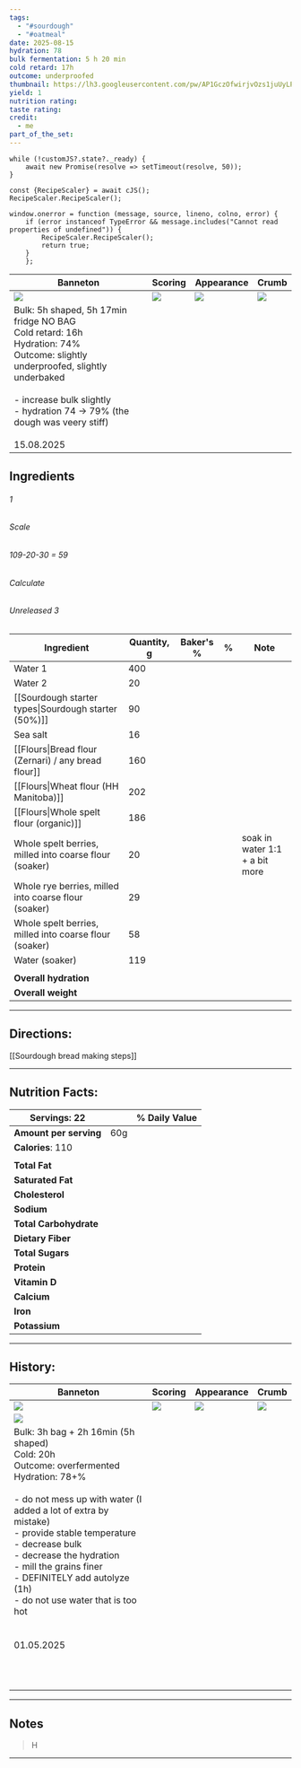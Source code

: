 ```yaml
---
tags:
  - "#sourdough"
  - "#oatmeal"
date: 2025-08-15
hydration: 78
bulk fermentation: 5 h 20 min
cold retard: 17h
outcome: underproofed
thumbnail: https://lh3.googleusercontent.com/pw/AP1GczOfwirjvOzs1juUyLPk7xwCYAUqlpSgrPk448JnnAa5g9wZ1NYfIlrzLuAyfKLlpXsrPbjD4435XwppHWWmJ5Kcnr9sCcYoayhAcUmBJk1X0vGJ4vnOgJ8X0PrtEiTBCbB8v19rtp-acZLmdG_WvrK4=w929-h1239-s-no-gm?authuser=0
yield: 1
nutrition rating: 
taste rating: 
credit:
  - me
part_of_the_set:
---
```

```dataviewjs
while (!customJS?.state?._ready) { 
	await new Promise(resolve => setTimeout(resolve, 50)); 
} 

const {RecipeScaler} = await cJS();
RecipeScaler.RecipeScaler();

window.onerror = function (message, source, lineno, colno, error) {
	if (error instanceof TypeError && message.includes("Cannot read properties of undefined")) {
		RecipeScaler.RecipeScaler();
		return true;
	}
    };
```

| Banneton                                                                                                                                                                                                                                    | Scoring                                                                                                                                                                                                                              | Appearance                                                                                                                                                                                                                           | Crumb                                                                                                                                                                                                                                |
| ------------------------------------------------------------------------------------------------------------------------------------------------------------------------------------------------------------------------------------------- | ------------------------------------------------------------------------------------------------------------------------------------------------------------------------------------------------------------------------------------ | ------------------------------------------------------------------------------------------------------------------------------------------------------------------------------------------------------------------------------------ | ------------------------------------------------------------------------------------------------------------------------------------------------------------------------------------------------------------------------------------ |
| ![](https://lh3.googleusercontent.com/pw/AP1GczP2wAzUYranaZwTsHef_bKYUFUe8ZBNM0ELK5zQNr17TWThi6ONpmGrVzj_bUsjbWN1BEfbr-Rpqhba0I6JAzw6Lc1po9gqxMznyO7KfXPF5a2jXFUGwQUnJJEo-Pe9cyKSkGyBlYwLtVQdbZL8GoRp=w1280-h960-s-no-gm?authuser=0)        | ![](https://lh3.googleusercontent.com/pw/AP1GczMeFsgK9o0hl-c1HTBgqnVmkKbrELuHFwI6xFEg3MQlI1TmQX3_mA7Er_EuXXEThBtCUXOWb4y0BFRp8_mcZMyw0kJvaTsTN144fs0-ntsA4s8TyYGlgpw7C5IiqvHY1gcRWmue_yQC-pBtr6s3g_e4=w960-h1212-s-no-gm?authuser=0) | ![](https://lh3.googleusercontent.com/pw/AP1GczOfwirjvOzs1juUyLPk7xwCYAUqlpSgrPk448JnnAa5g9wZ1NYfIlrzLuAyfKLlpXsrPbjD4435XwppHWWmJ5Kcnr9sCcYoayhAcUmBJk1X0vGJ4vnOgJ8X0PrtEiTBCbB8v19rtp-acZLmdG_WvrK4=w929-h1239-s-no-gm?authuser=0) | ![](https://lh3.googleusercontent.com/pw/AP1GczPn_ZPKSQSS3QTIF0y8-hfMP9_vHclKSl129x-bTi7MSuucw1KLXbOFKXKtKUZvpseNtTSTz0GCXfr-G3mSS1UHp3aEFf4m-moNQ3xL46hJaWugjtuQmHm63UI0ApuKdLQp8TnTEeuhAK0kXERZlsjd=w929-h1239-s-no-gm?authuser=0) |
| Bulk: 5h shaped, 5h 17min fridge NO BAG<br>Cold retard: 16h<br>Hydration: 74%<br>Outcome: slightly underproofed, slightly underbaked<br><br>- increase bulk slightly<br>- hydration 74 -> 79% (the dough was veery stiff)<br><br>15.08.2025 |                                                                                                                                                                                                                                      |                                                                                                                                                                                                                                      |                                                                                                                                                                                                                                      |



## Ingredients

###### 1
###### Scale
###### 109-20-30 = 59
###### Calculate
###### Unreleased 3

| Ingredient                                             | Quantity, g | Baker's % | %   | Note                           |
| ------------------------------------------------------ | ----------- | --------- | --- | ------------------------------ |
| Water 1                                                | 400         |           |     |                                |
| Water 2                                                | 20          |           |     |                                |
| [[Sourdough starter types\|Sourdough starter (50%)]]   | 90          |           |     |                                |
| Sea salt                                               | 16          |           |     |                                |
| [[Flours\|Bread flour (Zernari) / any bread flour]]    | 160         |           |     |                                |
| [[Flours\|Wheat flour (HH Manitoba)]]                  | 202         |           |     |                                |
| [[Flours\|Whole spelt flour (organic)]]                | 186         |           |     |                                |
| Whole spelt berries, milled into coarse flour (soaker) | 20          |           |     | soak in water 1:1 + a bit more |
| Whole rye berries, milled into coarse flour (soaker)   | 29          |           |     |                                |
| Whole spelt berries, milled into coarse flour (soaker) | 58          |           |     |                                |
| Water (soaker)                                         | 119         |           |     |                                |
|                                                        |             |           |     |                                |
| **Overall hydration**                                  |             |           |     |                                |
| **Overall weight**                                     |             |           |     |                                |





---
## Directions:

[[Sourdough bread making steps]]

---
## Nutrition Facts:

| **Servings:** 22       |       | % Daily Value |
| ---------------------- | ----- | ------------- |
| **Amount per serving** | 60g   |               |
| **Calories**: 110      |       |               |
|                        |       |               |
| **Total Fat**          |       |               |
| **Saturated Fat**      |       |               |
| **Cholesterol**        |       |               |
| **Sodium**             |       |               |
| **Total Carbohydrate** |       |               |
| **Dietary Fiber**      |       |               |
| **Total Sugars**       |       |               |
| **Protein**            |       |               |
| **Vitamin D**          |       |               |
| **Calcium**            |       |               |
| **Iron**               |       |               |
| **Potassium**          |       |               |

---
## History:

| Banneton                                                                                                                                                                                                                                                                                                                                                                     | Scoring                                                                                                                                                                                                                             | Appearance                                                                                                                                                                                                                           | Crumb                                                                                                                                                                                                                                |
| ---------------------------------------------------------------------------------------------------------------------------------------------------------------------------------------------------------------------------------------------------------------------------------------------------------------------------------------------------------------------------- | ----------------------------------------------------------------------------------------------------------------------------------------------------------------------------------------------------------------------------------- | ------------------------------------------------------------------------------------------------------------------------------------------------------------------------------------------------------------------------------------ | ------------------------------------------------------------------------------------------------------------------------------------------------------------------------------------------------------------------------------------ |
| ![](https://lh3.googleusercontent.com/pw/AP1GczPXSoDlLFkTzzkg-pZMfMespTeRYZvK51P3E2WSykcHrN7LU1tJmzVTk3eOAuVwT8HZQ-Rk3fjbIAB08eWzUshQF7WVcfv9YBPkSU34qBQKtAc-VrXnJ-wfgv-2zbvWdFKol7r3PreQAqpBg0cc4PF6=w1204-h903-s-no-gm?authuser=0)                                                                                                                                         | ![](https://lh3.googleusercontent.com/pw/AP1GczNmysuNLd6T4IQIGe7qDrTidPYHjKH2zoq-hEAnOdeLiPJpmSu3WDpisJj7ndhbNfNsPVrxMrkUYNOtdDi_KZjr0Q35h1PyDNP7SeqLWQL-9BxcLJupsvW3TX96bs4qf1F8qHLtd9WPbwuKw4PnfeK2=w677-h903-s-no-gm?authuser=0) | ![](https://lh3.googleusercontent.com/pw/AP1GczP19CWOLNBvjPp4b0nmZSN5wRJ693DxpXZkg8b1FtPTJeXqj1KV1d9Hzxoa_7GS2XG7a4OWlpGB8cRv5nmFvH1LySEteV5bWiovKrB0918yj9SSQhQ0ske4BytNc2cPUMXYx4EKUcyfj3cTo4ouMNfx=w1204-h903-s-no-gm?authuser=0) | ![](https://lh3.googleusercontent.com/pw/AP1GczNeIb978NlgHADEcv4bbtBUx12owzbChIaH7WWtRQSt20AhqK-bdAorq9TWs2inXRktONpcg3iisPsv6tZf0q6RQC7Xxev0XxI8DiyQddW_iJj498C1WDBrMnb0bPVFf2vgNGxNv9M8y4E7sHfDlTYm=w1204-h903-s-no-gm?authuser=0) |
| ![](https://lh3.googleusercontent.com/pw/AP1GczM7U2bEQ048BnSfZx5_7Up5TTXpKYfHvXU_rXGVSo2-wZWljIlmr0ceDAUAhEQQbY8RVygz13GOr5sfhfM7aM0nrPjcq0dPUsrtHU_cN1W6RVuhyiu_-Q5DicdYOxlvf20AAjGJlEHFExI3Vqwf6gnU=w1204-h903-s-no-gm?authuser=0)                                                                                                                                         |                                                                                                                                                                                                                                     |                                                                                                                                                                                                                                      |                                                                                                                                                                                                                                      |
| Bulk: 3h bag + 2h 16min (5h shaped)<br>Cold: 20h<br>Outcome: overfermented<br>Hydration: 78+%<br><br>- do not mess up with water (I added a lot of extra by mistake)<br>- provide stable temperature<br>- decrease bulk<br>- decrease the hydration<br>- mill the grains finer<br>- DEFINITELY add autolyze (1h)<br>- do not use water that is too hot<br><br><br>01.05.2025 |                                                                                                                                                                                                                                     |                                                                                                                                                                                                                                      |                                                                                                                                                                                                                                      |
|                                                                                                                                                                                                                                                                                                                                                                              |                                                                                                                                                                                                                                     |                                                                                                                                                                                                                                      |                                                                                                                                                                                                                                      |
|                                                                                                                                                                                                                                                                                                                                                                              |                                                                                                                                                                                                                                     |                                                                                                                                                                                                                                      |                                                                                                                                                                                                                                      |
|                                                                                                                                                                                                                                                                                                                                                                              |                                                                                                                                                                                                                                     |                                                                                                                                                                                                                                      |                                                                                                                                                                                                                                      |
|                                                                                                                                                                                                                                                                                                                                                                              |                                                                                                                                                                                                                                     |                                                                                                                                                                                                                                      |                                                                                                                                                                                                                                      |
|                                                                                                                                                                                                                                                                                                                                                                              |                                                                                                                                                                                                                                     |                                                                                                                                                                                                                                      |                                                                                                                                                                                                                                      |
|                                                                                                                                                                                                                                                                                                                                                                              |                                                                                                                                                                                                                                     |                                                                                                                                                                                                                                      |                                                                                                                                                                                                                                      |
|                                                                                                                                                                                                                                                                                                                                                                              |                                                                                                                                                                                                                                     |                                                                                                                                                                                                                                      |                                                                                                                                                                                                                                      |
|                                                                                                                                                                                                                                                                                                                                                                              |                                                                                                                                                                                                                                     |                                                                                                                                                                                                                                      |                                                                                                                                                                                                                                      |
|                                                                                                                                                                                                                                                                                                                                                                              |                                                                                                                                                                                                                                     |                                                                                                                                                                                                                                      |                                                                                                                                                                                                                                      |
|                                                                                                                                                                                                                                                                                                                                                                              |                                                                                                                                                                                                                                     |                                                                                                                                                                                                                                      |                                                                                                                                                                                                                                      |
|                                                                                                                                                                                                                                                                                                                                                                              |                                                                                                                                                                                                                                     |                                                                                                                                                                                                                                      |                                                                                                                                                                                                                                      |

---
## Notes

> H

---



